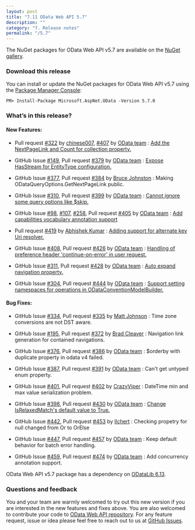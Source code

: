```yaml
---
layout: post
title: "7.11 OData Web API 5.7"
description: ""
category: "7. Release notes"
permalink: "/5.7"
---
```


The NuGet packages for OData Web API v5.7 are available on the [NuGet gallery](https://www.nuget.org/).

### Download this release

You can install or update the NuGet packages for OData Web API v5.7 using the [Package Manager Console](http://docs.nuget.org/docs/start-here/using-the-package-manager-console):

```
PM> Install-Package Microsoft.AspNet.OData -Version 5.7.0
```

### What’s in this release?

#### New Features:

* Pull request [#322](https://github.com/OData/WebApi/pull/322) by [chinese007](https://github.com/chinese007), [#407](https://github.com/OData/WebApi/pull/407) by [OData team](https://github.com/OData) : [Add the NextPageLink and Count for collection property.](http://odata.github.io/WebApi/#06-18-AddNextPageLinkAndCountForCollectionProperty)

* GitHub Issue [#149](https://github.com/OData/WebApi/issues/149), Pull request [#379](https://github.com/OData/WebApi/pull/379) by [OData team](https://github.com/OData) : [Expose HasStream for EntityType configuration.](http://odata.github.io/WebApi/#06-04-streamEntity)

* GitHub Issue [#377](https://github.com/OData/WebApi/issues/377), Pull request [#384](https://github.com/OData/WebApi/pull/384) by [Bruce Johnston](https://github.com/brjohnstmsft) : Making ODataQueryOptions.GetNextPageLink public.

* GitHub Issue [#310](https://github.com/OData/WebApi/issues/310), Pull request [#399](https://github.com/OData/WebApi/pull/399) by [OData team](https://github.com/OData) : [Cannot ignore some query options like $skip.](http://odata.github.io/WebApi/#04-16-ignore-query-option)

* GitHub Issue [#98](https://github.com/OData/WebApi/issues/98), [#107](https://github.com/OData/WebApi/issues/107), [#258](https://github.com/OData/WebApi/issues/258), Pull request [#405](https://github.com/OData/WebApi/pull/405) by [OData team](https://github.com/OData) : [Add capabilities vocabulary annotation support](http://odata.github.io/WebApi/#04-14-capabilities-vocabulary-support)

* Pull request [#419](https://github.com/OData/WebApi/pull/419) by [Abhishek Kumar](https://github.com/abkmr) : [Adding support for alternate key Uri resolver.](http://odata.github.io/WebApi/#04-17-Alternate-Key)

* GitHub Issue [#408](https://github.com/OData/WebApi/issues/408), Pull request [#426](https://github.com/OData/WebApi/pull/426) by [OData team](https://github.com/OData) : [Handling of preference header 'continue-on-error' in user request.](http://odata.github.io/WebApi/#04-20-ContinueOnError)

* GitHub Issue [#311](https://github.com/OData/WebApi/issues/311), Pull request [#428](https://github.com/OData/WebApi/pull/428) by [OData team](https://github.com/OData) : [Auto expand navigation property.](http://odata.github.io/WebApi/#04-15-autoexpand-attribute)

* GitHub Issue [#304](https://github.com/OData/WebApi/issues/304), Pull request [#444](https://github.com/OData/WebApi/pull/444) by [OData team](https://github.com/OData) : [Support setting namespaces for operations in ODataConventionModelBuilder.](http://odata.github.io/WebApi/#04-21-Set-namespaces-for-operations)


#### Bug Fixes:
 
* GitHub Issue [#334](https://github.com/OData/WebApi/issues/334), Pull request [#335](https://github.com/OData/WebApi/pull/335) by [Matt Johnson](https://github.com/mj1856) : Time zone conversions are not DST aware.

* GitHub Issue [#195](https://github.com/OData/WebApi/issues/195), Pull request [#372](https://github.com/OData/WebApi/pull/372) by [Brad Cleaver](https://github.com/ificator) : Navigation link generation for contained navigations.

* GitHub Issue [#376](https://github.com/OData/WebApi/issues/376), Pull request [#386](https://github.com/OData/WebApi/pull/386) by [OData team](https://github.com/OData) : $orderby with duplicate property in odata v4 failed.

* GitHub Issue [#387](https://github.com/OData/WebApi/issues/387), Pull request [#391](https://github.com/OData/WebApi/pull/391) by [OData team](https://github.com/OData) : Can't get untyped enum property.

* GitHub Issue [#401](https://github.com/OData/WebApi/issues/401), Pull request [#402](https://github.com/OData/WebApi/pull/402) by [CrazyViper](https://github.com/CrazyViper) : DateTime min and max value serialization problem.

* GitHub Issue [#398](https://github.com/OData/WebApi/issues/398), Pull request [#430](https://github.com/OData/WebApi/pull/430) by [OData team](https://github.com/OData) : [Change IsRelaxedMatch's default value to True.](http://odata.github.io/WebApi/#06-02-relax-version-constraints)

*  GitHub Issue [#442](https://github.com/OData/WebApi/issues/442), Pull request [#453](https://github.com/OData/WebApi/pull/453) by [Ilchert](https://github.com/Ilchert) : Checking propetry for null changed from Or to OrElse

* GitHub Issue [#447](https://github.com/OData/WebApi/issues/447), Pull request [#457](https://github.com/OData/WebApi/pull/457) by [OData team](https://github.com/OData) : Keep default behavior for batch error handling.

* GitHub Issue [#459](https://github.com/OData/WebApi/issues/459), Pull request [#474](https://github.com/OData/WebApi/pull/474) by [OData team](https://github.com/OData) : Add concurrency annotation support.

OData Web API v5.7 package has a dependency on [ODataLib 6.13](https://www.nuget.org/packages/Microsoft.OData.Core/6.13.0).

### Questions and feedback

You and your team are warmly welcomed to try out this new version if you are interested in the new features and fixes above. You are also welcomed to contribute your code to [OData Web API repository](https://github.com/OData/WebApi). For any feature request, issue or idea please feel free to reach out to us at 
[GitHub Issues](https://github.com/OData/WebApi/issues). 
